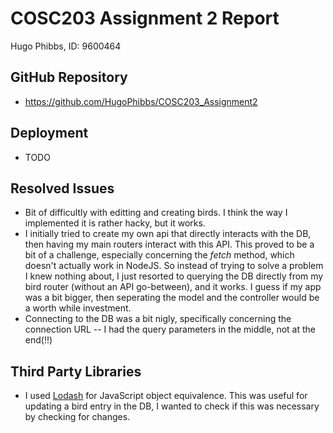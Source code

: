 # COSC203 Assignment 2 Report

Hugo Phibbs, ID: 9600464

## GitHub Repository
- https://github.com/HugoPhibbs/COSC203_Assignment2

## Deployment
-  TODO

## Resolved Issues
- Bit of difficultly with editting and creating birds. I think the way I implemented it is rather hacky, but it works. 
- I initially tried to create my own api that directly interacts with the DB, then having my main routers interact with this API. This proved to be a bit of a challenge, especially concerning the *fetch* method, which doesn't actually work in NodeJS. So instead of trying to solve a problem I knew nothing about, I just resorted to querying the DB directly from my bird router (without an API go-between), and it works. I guess if my app was a bit bigger, then seperating the model and the controller would be a worth while investment.
- Connecting to the DB was a bit nigly, specifically concerning the connection URL -- I had the query parameters in the middle, not at the end(!!)


## Third Party Libraries
- I used [Lodash](https://lodash.com/) for JavaScript object equivalence. This was useful for updating a bird entry in the DB, I wanted to check if this was necessary by checking for changes.

